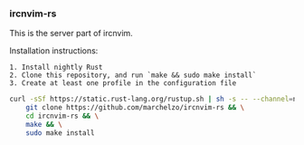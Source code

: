 ### ircnvim-rs

This is the server part of ircnvim.

Installation instructions:

    1. Install nightly Rust
    2. Clone this repository, and run `make && sudo make install`
    3. Create at least one profile in the configuration file

```sh
curl -sSf https://static.rust-lang.org/rustup.sh | sh -s -- --channel=nightly && \
    git clone https://github.com/marchelzo/ircnvim-rs && \
    cd ircnvim-rs && \
    make && \
    sudo make install
```
